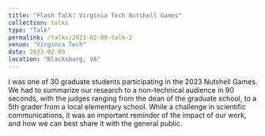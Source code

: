 ```yaml
---
title: "Flash Talk: Virginia Tech Nutshell Games"
collection: talks
type: "Talk"
permalink: /talks/2023-02-09-talk-2
venue: "Virginia Tech"
date: 2023-02-09
location: "Blacksburg, VA"
---
```


I was one of 30 graduate students participating in the 2023 Nutshell Games. We had to summarize our research to a non-technical audience in 90 seconds, with the judges ranging from the dean of the graduate school, to a 5th grader from a local elementary school. While a challenge in scientific communications, it was an important reminder of the impact of our work, and how we can best share it with the general public.